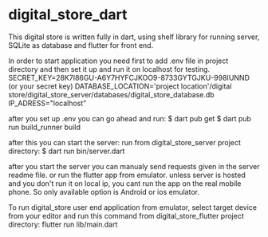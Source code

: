 # digital_store_dart
This digital store is written fully in dart, 
using shelf library for running server,
SQLite as database and flutter for front end.

In order to start application you need first to add .env file in project directory and then
set it up and run it on localhost for testing.
SECRET_KEY=28K7I86GU-A6Y7HYFCJKOO9-8733GYTGJKU-998IUNND (or your secret key)
DATABASE_LOCATION='project location'/digital store/digital_store_server/databases/digital_store_database.db
IP_ADRESS="localhost"

after you set up .env you can go ahead and run: 
$ dart pub get
$ dart pub run build_runner build

after this you can start the server:
run from digital_store_server project directory:
$ dart run bin/server.dart

after you start the server 
you can manualy send requests given in the server readme file.
or run the flutter app from emulator. 
unless server is hosted and you don't run it on local ip, 
you cant run the app on the real mobile phone. 
So only available option is Android or ios emulator.

To run digital_store user end application from emulator,
select target device from your editor and 
run this command from digital_store_flutter project directory:
flutter run lib/main.dart


